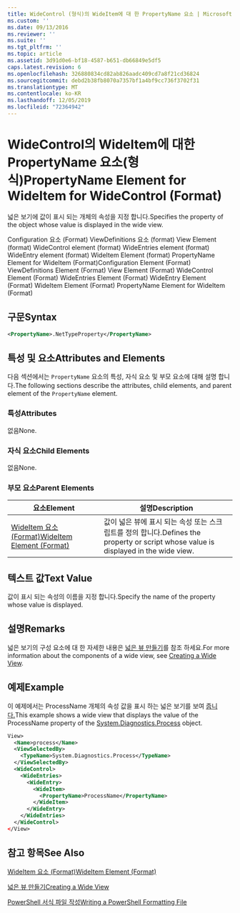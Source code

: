 ```yaml
---
title: WideControl (형식)의 WideItem에 대 한 PropertyName 요소 | Microsoft Docs
ms.custom: ''
ms.date: 09/13/2016
ms.reviewer: ''
ms.suite: ''
ms.tgt_pltfrm: ''
ms.topic: article
ms.assetid: 3d91d0e6-bf18-4587-b651-db66849e5df5
caps.latest.revision: 6
ms.openlocfilehash: 326880834cd82ab826aadc409cd7a8f21cd36824
ms.sourcegitcommit: debd2b38fb8070a7357bf1a4bf9cc736f3702f31
ms.translationtype: MT
ms.contentlocale: ko-KR
ms.lasthandoff: 12/05/2019
ms.locfileid: "72364942"
---
```

# <a name="propertyname-element-for-wideitem-for-widecontrol-format"></a><span data-ttu-id="c2b3b-102">WideControl의 WideItem에 대한 PropertyName 요소(형식)</span><span class="sxs-lookup"><span data-stu-id="c2b3b-102">PropertyName Element for WideItem for WideControl (Format)</span></span>

<span data-ttu-id="c2b3b-103">넓은 보기에 값이 표시 되는 개체의 속성을 지정 합니다.</span><span class="sxs-lookup"><span data-stu-id="c2b3b-103">Specifies the property of the object whose value is displayed in the wide view.</span></span>

<span data-ttu-id="c2b3b-104">Configuration 요소 (Format) ViewDefinitions 요소 (format) View Element (format) WideControl element (format) WideEntries element (format) WideEntry element (format) WideItem Element (format) PropertyName Element for WideItem (Format)</span><span class="sxs-lookup"><span data-stu-id="c2b3b-104">Configuration Element (Format) ViewDefinitions Element (Format) View Element (Format) WideControl Element (Format) WideEntries Element (Format) WideEntry Element (Format) WideItem Element (Format) PropertyName Element for WideItem (Format)</span></span>

## <a name="syntax"></a><span data-ttu-id="c2b3b-105">구문</span><span class="sxs-lookup"><span data-stu-id="c2b3b-105">Syntax</span></span>

```xml
<PropertyName>.NetTypeProperty</PropertyName>
```

## <a name="attributes-and-elements"></a><span data-ttu-id="c2b3b-106">특성 및 요소</span><span class="sxs-lookup"><span data-stu-id="c2b3b-106">Attributes and Elements</span></span>

<span data-ttu-id="c2b3b-107">다음 섹션에서는 `PropertyName` 요소의 특성, 자식 요소 및 부모 요소에 대해 설명 합니다.</span><span class="sxs-lookup"><span data-stu-id="c2b3b-107">The following sections describe the attributes, child elements, and parent element of the `PropertyName` element.</span></span>

### <a name="attributes"></a><span data-ttu-id="c2b3b-108">특성</span><span class="sxs-lookup"><span data-stu-id="c2b3b-108">Attributes</span></span>

<span data-ttu-id="c2b3b-109">없음</span><span class="sxs-lookup"><span data-stu-id="c2b3b-109">None.</span></span>

### <a name="child-elements"></a><span data-ttu-id="c2b3b-110">자식 요소</span><span class="sxs-lookup"><span data-stu-id="c2b3b-110">Child Elements</span></span>

<span data-ttu-id="c2b3b-111">없음</span><span class="sxs-lookup"><span data-stu-id="c2b3b-111">None.</span></span>

### <a name="parent-elements"></a><span data-ttu-id="c2b3b-112">부모 요소</span><span class="sxs-lookup"><span data-stu-id="c2b3b-112">Parent Elements</span></span>

|<span data-ttu-id="c2b3b-113">요소</span><span class="sxs-lookup"><span data-stu-id="c2b3b-113">Element</span></span>|<span data-ttu-id="c2b3b-114">설명</span><span class="sxs-lookup"><span data-stu-id="c2b3b-114">Description</span></span>|
|-------------|-----------------|
|[<span data-ttu-id="c2b3b-115">WideItem 요소 (Format)</span><span class="sxs-lookup"><span data-stu-id="c2b3b-115">WideItem Element (Format)</span></span>](./wideitem-element-for-widecontrol-format.md)|<span data-ttu-id="c2b3b-116">값이 넓은 뷰에 표시 되는 속성 또는 스크립트를 정의 합니다.</span><span class="sxs-lookup"><span data-stu-id="c2b3b-116">Defines the property or script whose value is displayed in the wide view.</span></span>|

## <a name="text-value"></a><span data-ttu-id="c2b3b-117">텍스트 값</span><span class="sxs-lookup"><span data-stu-id="c2b3b-117">Text Value</span></span>

<span data-ttu-id="c2b3b-118">값이 표시 되는 속성의 이름을 지정 합니다.</span><span class="sxs-lookup"><span data-stu-id="c2b3b-118">Specify the name of the property whose value is displayed.</span></span>

## <a name="remarks"></a><span data-ttu-id="c2b3b-119">설명</span><span class="sxs-lookup"><span data-stu-id="c2b3b-119">Remarks</span></span>

<span data-ttu-id="c2b3b-120">넓은 보기의 구성 요소에 대 한 자세한 내용은 [넓은 뷰 만들기](./creating-a-wide-view.md)를 참조 하세요.</span><span class="sxs-lookup"><span data-stu-id="c2b3b-120">For more information about the components of a wide view, see [Creating a Wide View](./creating-a-wide-view.md).</span></span>

## <a name="example"></a><span data-ttu-id="c2b3b-121">예제</span><span class="sxs-lookup"><span data-stu-id="c2b3b-121">Example</span></span>

<span data-ttu-id="c2b3b-122">이 예제에서는 ProcessName 개체의 속성 값을 표시 하는 넓은 보기를 보여 [줍니다.](/dotnet/api/System.Diagnostics.Process)</span><span class="sxs-lookup"><span data-stu-id="c2b3b-122">This example shows a wide view that displays the value of the ProcessName property of the [System.Diagnostics.Process](/dotnet/api/System.Diagnostics.Process) object.</span></span>

```xml
View>
  <Name>process</Name>
  <ViewSelectedBy>
    <TypeName>System.Diagnostics.Process</TypeName>
  </ViewSelectedBy>
  <WideControl>
    <WideEntries>
      <WideEntry>
        <WideItem>
          <PropertyName>ProcessName</PropertyName>
        </WideItem>
      </WideEntry>
    </WideEntries>
  </WideControl>
</View>

```

## <a name="see-also"></a><span data-ttu-id="c2b3b-123">참고 항목</span><span class="sxs-lookup"><span data-stu-id="c2b3b-123">See Also</span></span>

[<span data-ttu-id="c2b3b-124">WideItem 요소 (Format)</span><span class="sxs-lookup"><span data-stu-id="c2b3b-124">WideItem Element (Format)</span></span>](./wideitem-element-for-widecontrol-format.md)

[<span data-ttu-id="c2b3b-125">넓은 뷰 만들기</span><span class="sxs-lookup"><span data-stu-id="c2b3b-125">Creating a Wide View</span></span>](./creating-a-wide-view.md)

[<span data-ttu-id="c2b3b-126">PowerShell 서식 파일 작성</span><span class="sxs-lookup"><span data-stu-id="c2b3b-126">Writing a PowerShell Formatting File</span></span>](./writing-a-powershell-formatting-file.md)
